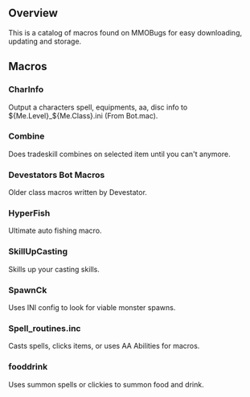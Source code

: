 ## Overview
This is a catalog of macros found on MMOBugs for easy downloading, updating and storage. 

## Macros

### CharInfo
Output a characters spell, equipments, aa, disc info to ${Me.Level}_${Me.Class}.ini (From Bot.mac).

### Combine
Does tradeskill combines on selected item until you can't anymore.

### Devestators Bot Macros
Older class macros written by Devestator.

### HyperFish
Ultimate auto fishing macro.

### SkillUpCasting
Skills up your casting skills.

### SpawnCk
Uses INI config to look for viable monster spawns.

### Spell_routines.inc
Casts spells, clicks items, or uses AA Abilities for macros.

### fooddrink
Uses summon spells or clickies to summon food and drink.
